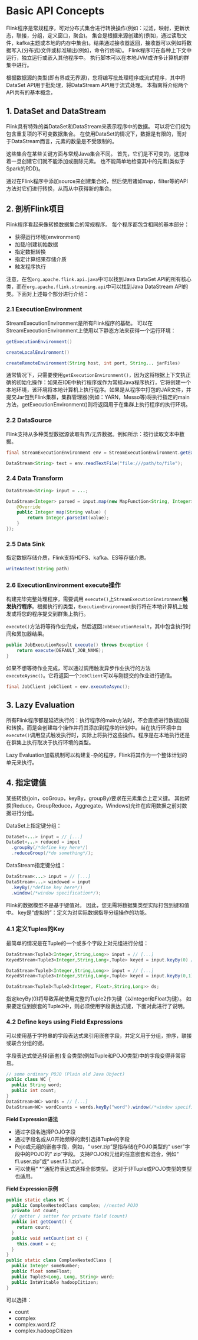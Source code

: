 # Basic API Concepts

Flink程序是常规程序，可对分布式集合进行转换操作(例如：过滤，映射，更新状态，联接，分组，定义窗口，聚合)。 集合是根据来源创建的(例如，通过读取文件，kafka主题或本地的内存中集合)。结果通过接收器返回，接收器可以例如将数据写入(分布式)文件或标准输出(例如，命令行终端)。 Flink程序可在各种上下文中运行，独立运行或嵌入其他程序中。 执行脚本可以在本地JVM或许多计算机的群集中进行。

根据数据源的类型(即有界或无界源)，您将编写批处理程序或流式程序，其中将DataSet API用于批处理，将DataStream API用于流式处理。 本指南将介绍两个API共有的基本概念，

## 1. DataSet and DataStream

Flink具有特殊的类DataSet和DataStream来表示程序中的数据。 可以将它们视为包含重复项的不可变数据集合。 在使用DataSet的情况下，数据是有限的，而对于DataStream而言，元素的数量是不受限制的。

这些集合在某些关键方面与常规Java集合不同。 首先，它们是不可变的，这意味着一旦创建它们就不能添加或删除元素。 也不能简单地检查其中的元素(类似于Spark的RDD)。

通过在Flink程序中添加source来创建集合的，然后使用诸如map，filter等的API方法对它们进行转换，从而从中获得新的集合。

## 2. 剖析Flink项目

Flink程序看起来像转换数据集合的常规程序。 每个程序都包含相同的基本部分：

- 获得运行环境(environment)
- 加载/创建初始数据
- 指定数据转换
- 指定计算结果存储介质
- 触发程序执行

注意，在包`org.apache.flink.api.java`中可以找到Java DataSet API的所有核心类，而在`org.apache.flink.streaming.api`中可以找到Java DataStream API的类。下面对上述每个部分进行介绍：

### 2.1 ExecutionEnvironment

StreamExecutionEnvironment是所有Flink程序的基础。 可以在StreamExecutionEnvironment上使用以下静态方法来获得一个运行环境：

```java
getExecutionEnvironment()

createLocalEnvironment()

createRemoteEnvironment(String host, int port, String... jarFiles)
```

通常情况下，只需要使用`getExecutionEnvironment()`，因为这将根据上下文执正确的初始化操作：如果在IDE中执行程序或作为常规Java程序执行，它将创建一个本地环境，该环境将本地计算机上执行程序。如果是从程序中打包的JAR文件，并提交Jar包到Flink集群，集群管理器(例如：YARN，Messo等)将执行指定的main方法，getExecutionEnvironment()则将返回用于在集群上执行程序的执行环境。

### 2.2 DataSource

Flink支持从多种类型数据源读取有界/无界数据。例如所示：按行读取文本中数据。

```java
final StreamExecutionEnvironment env = StreamExecutionEnvironment.getExecutionEnvironment();

DataStream<String> text = env.readTextFile("file:///path/to/file");
```

### 2.4 Data Transform

```java
DataStream<String> input = ...;

DataStream<Integer> parsed = input.map(new MapFunction<String, Integer>() {
    @Override
    public Integer map(String value) {
        return Integer.parseInt(value);
    }
});
```

### 2.5 Data Sink

指定数据存储介质，Flink支持HDFS、kafka、ES等存储介质。

```java
writeAsText(String path)
```

### 2.6 ExecutionEnvironment execute操作

构建完毕完整处理程序，需要调用 `execute()`上`StreamExecutionEnvironment`**触发执行程序**。根据执行的类型，`ExecutionEnvironment`执行将在本地计算机上触发或将您的程序提交到群集上执行。

`execute()`方法将等待作业完成，然后返回`JobExecutionResult`，其中包含执行时间和累加器结果。

```java
public JobExecutionResult execute() throws Exception {
	return execute(DEFAULT_JOB_NAME);
}
```

如果不想等待作业完成，可以通过调用触发异步作业执行的方法 `executeAysnc()`。它将返回一个`JobClient`可以与刚提交的作业进行通信。

```java
final JobClient jobClient = env.executeAsync();
```

## 3. Lazy Evaluation

所有Flink程序都是延迟执行的：执行程序的main方法时，不会直接进行数据加载和转换。而是会创建每个操作并将其添加到程序的计划中。当在执行环境中由`execute()`调用显式触发执行时，实际上将执行这些操作。程序是在本地执行还是在群集上执行取决于执行环境的类型。

Lazy Evaluation加载机制可以构建复-杂的程序，Flink将其作为一个整体计划的单元来执行。

## 4. 指定键值

某些转换(join，coGroup，keyBy，groupBy)要求在元素集合上定义键。 其他转换(Reduce，GroupReduce，Aggregate，Windows)允许在应用数据之前对数据进行分组。

DataSet上指定键分组：

```java
DataSet<...> input = // [...]
DataSet<...> reduced = input
  .groupBy(/*define key here*/)
  .reduceGroup(/*do something*/);
```

DataStream指定键分组：

```java
DataStream<...> input = // [...]
DataStream<...> windowed = input
  .keyBy(/*define key here*/)
  .window(/*window specification*/);
```

Flink的数据模型不是基于键值对。 因此，您无需将数据集类型实际打包到键和值中。 key是“虚拟的”：定义为对实际数据指导分组操作的功能。

### 4.1 定义Tuples的Key

最简单的情况是在Tuple的一个或多个字段上对元组进行分组：

```java
DataStream<Tuple3<Integer,String,Long>> input = // [...]
KeyedStream<Tuple3<Integer,String,Long>,Tuple> keyed = input.keyBy(0) //元组根据第一个属性分组
```

```java
DataStream<Tuple3<Integer,String,Long>> input = // [...]
KeyedStream<Tuple3<Integer,String,Long>,Tuple> keyed = input.keyBy(0,1) //第一和第二个属性的复合键中的元组。
```

```java
DataStream<Tuple3<Tuple2<Integer, Float>,String,Long>> ds;
```

指定keyBy(0)将导致系统使用完整的Tuple2作为键（以Integer和Float为键）。 如果要定位到嵌套的Tuple2中，则必须使用字段表达式键，下面对此进行了说明。

### 4.2 Define keys using Field Expressions

可以使用基于字符串的字段表达式来引用嵌套字段，并定义用于分组，排序，联接或联合分组的键。

字段表达式使选择(嵌套)复合类型(例如Tuple和POJO类型)中的字段变得非常容易。

```java
// some ordinary POJO (Plain old Java Object)
public class WC {
  public String word;
  public int count;
}
DataStream<WC> words = // [...]
DataStream<WC> wordCounts = words.keyBy("word").window(/*window specification*/);
```

**Field Expression语法**

- 通过字段名选择POJO字段
- 通过字段名或从0开始频移的索引选择Tuple的字段
- Pojo或元组的嵌套字段，例如，“ user.zip”是指存储在POJO类型的“ user”字段中的POJO的“ zip”字段。 支持POJO和元组的任意嵌套和混合，例如“ f1.user.zip”或“ user.f3.1.zip”。
- 可以使用“ *”通配符表达式选择全部类型。 这对于非Tuple或POJO类型的类型也适用。

**Field Expression示例**

```java
public static class WC {
  public ComplexNestedClass complex; //nested POJO
  private int count;
  // getter / setter for private field (count)
  public int getCount() {
    return count;
  }
  public void setCount(int c) {
    this.count = c;
  }
}
public static class ComplexNestedClass {
  public Integer someNumber;
  public float someFloat;
  public Tuple3<Long, Long, String> word;
  public IntWritable hadoopCitizen;
}
```

可以选择：

- count
- complex
- complex.word.f2
- complex.hadoopCitizen